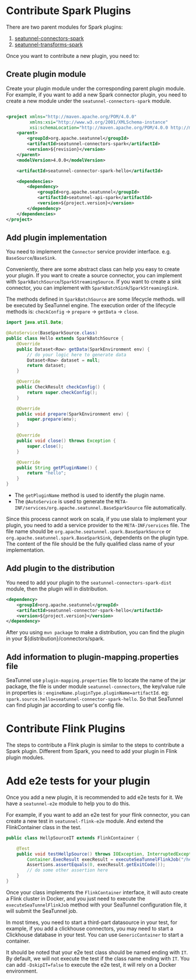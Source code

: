 # Contribute Spark Plugins

There are two parent modules for Spark plugins:

1. [seatunnel-connectors-spark](https://github.com/apache/incubator-seatunnel/tree/dev/seatunnel-connectors/seatunnel-connectors-spark)
2. [seatunnel-transforms-spark](https://github.com/apache/incubator-seatunnel/tree/dev/seatunnel-transforms/seatunnel-transforms-spark)

Once you want to contribute a new plugin, you need to:

## Create plugin module
Create your plugin module under the corresponding parent plugin module.
For example, if you want to add a new Spark connector plugin, you need to create a new module under the `seatunnel-connectors-spark` module.

```xml

<project xmlns="http://maven.apache.org/POM/4.0.0"
         xmlns:xsi="http://www.w3.org/2001/XMLSchema-instance"
         xsi:schemaLocation="http://maven.apache.org/POM/4.0.0 http://maven.apache.org/xsd/maven-4.0.0.xsd">
    <parent>
        <groupId>org.apache.seatunnel</groupId>
        <artifactId>seatunnel-connectors-spark</artifactId>
        <version>${revision}</version>
    </parent>
    <modelVersion>4.0.0</modelVersion>

    <artifactId>seatunnel-connector-spark-hello</artifactId>

    <dependencies>
        <dependency>
            <groupId>org.apache.seatunnel</groupId>
            <artifactId>seatunnel-api-spark</artifactId>
            <version>${project.version}</version>
        </dependency>
    </dependencies>
</project>
```
## Add plugin implementation

You need to implement the `Connector` service provider interface. e.g. `BaseSource`/`BaseSink`.

Conveniently, there are some abstract class can help you easy to create your plugin. If you want to create a source connector,
you can implement with `SparkBatchSource`/`SparkStreamingSource`. If you want to create a sink connector, you can implement with `SparkBatchSink`/`SparkStreamingSink`.

The methods defined in `SparkBatchSource` are some lifecycle methods. will be executed by SeaTunnel engine.
The execution order of the lifecycle methods is: `checkConfig` -> `prepare` -> `getData` -> `close`.

```java
import java.util.Date;

@AutoService(BaseSparkSource.class)
public class Hello extends SparkBatchSource {
    @Override
    public Dataset<Row> getData(SparkEnvironment env) {
        // do your logic here to generate data
        Dataset<Row> dataset = null;
        return dataset;
    }

    @Override
    public CheckResult checkConfig() {
        return super.checkConfig();
    }

    @Override
    public void prepare(SparkEnvironment env) {
        super.prepare(env);
    }

    @Override
    public void close() throws Exception {
        super.close();
    }

    @Override
    public String getPluginName() {
        return "hello";
    }
}
```

- The `getPluginName` method is used to identify the plugin name.
- The `@AutoService` is used to generate the `META-INF/services/org.apache.seatunnel.BaseSparkSource` file
  automatically.

Since this process cannot work on scala, if you use slala to implement your plugin, you need to add a service provider
to the `META-INF/services` file. The file name should be `org.apache.seatunnel.spark.BaseSparkSource`
or `org.apache.seatunnel.spark.BaseSparkSink`, dependents on the plugin type. The content of the file should be the
fully qualified class name of your implementation.

## Add plugin to the distribution

You need to add your plugin to the `seatunnel-connectors-spark-dist` module, then the plugin will in distribution.

```xml
<dependency>
    <groupId>org.apache.seatunnel</groupId>
    <artifactId>seatunnel-connector-spark-hello</artifactId>
    <version>${project.version}</version>
</dependency>
```

After you using `mvn package` to make a distribution, you can find the plugin in your ${distribution}/connectors/spark.

## Add information to plugin-mapping.properties file

SeaTunnel use `plugin-mapping.properties` file to locate the name of the jar package, the file is under module `seatunnel-connectors`, the key/value rule in
properties is : `engineName.pluginType.pluginName=artifactId`. eg: `spark.source.hello=seatunnel-connector-spark-hello`.
So that SeaTunnel can find plugin jar according to user's config file.

# Contribute Flink Plugins

The steps to contribute a Flink plugin is similar to the steps to contribute a Spark plugin. Different from Spark, you
need to add your plugin in Flink plugin modules.

# Add e2e tests for your plugin

Once you add a new plugin, it is recommended to add e2e tests for it. We have a `seatunnel-e2e` module to help you to do
this.

For example, if you want to add an e2e test for your flink connector, you can create a new test in `seatunnel-flink-e2e`
module. And extend the FlinkContainer class in the test.

```java
public class HellpSourceIT extends FlinkContainer {

    @Test
    public void testHellpSource() throws IOException, InterruptedException {
        Container.ExecResult execResult = executeSeaTunnelFlinkJob("/hello/hellosource.conf");
        Assertions.assertEquals(0, execResult.getExitCode());
        // do some other assertion here
    }
}

```
Once your class implements the `FlinkContainer` interface, it will auto create a Flink cluster in Docker, and you just need to
execute the `executeSeaTunnelFlinkJob` method with your SeaTunnel configuration file, it will submit the SeaTunnel job.

In most times, you need to start a third-part datasource in your test, for example, if you add a clickhouse connectors, you may need to 
start a Clickhouse database in your test. You can use `GenericContainer` to start a container.

It should be noted that your e2e test class should be named ending with `IT`. By default, we will not execute the test if the class name ending with `IT`.
You can add `-DskipIT=false` to execute the e2e test, it will rely on a Docker environment.

